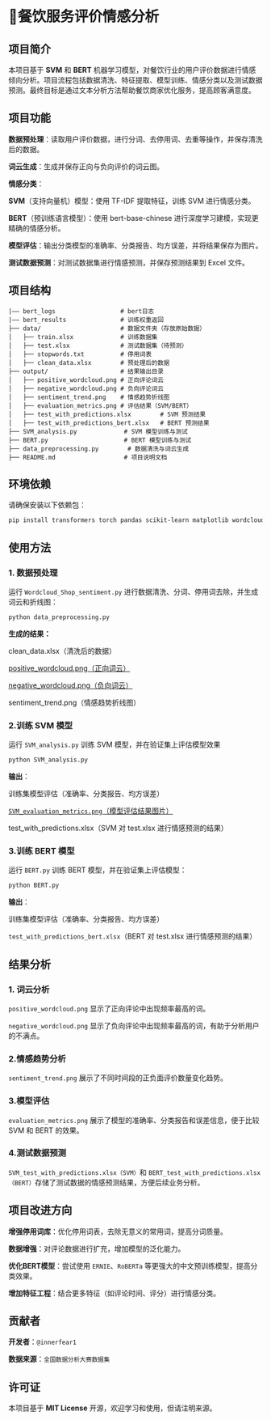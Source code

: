 # 🚀餐饮服务评价情感分析
## 项目简介

本项目基于 **SVM** 和 **BERT** 机器学习模型，对餐饮行业的用户评价数据进行情感倾向分析。项目流程包括数据清洗、特征提取、模型训练、情感分类以及测试数据预测。最终目标是通过文本分析方法帮助餐饮商家优化服务，提高顾客满意度。

## 项目功能

**数据预处理**：读取用户评价数据，进行分词、去停用词、去重等操作，并保存清洗后的数据。

**词云生成**：生成并保存正向与负向评价的词云图。

**情感分类**：
    
**SVM**（支持向量机）模型：使用 TF-IDF 提取特征，训练 SVM 进行情感分类。
    
**BERT**（预训练语言模型）：使用 bert-base-chinese 进行深度学习建模，实现更精确的情感分析。

**模型评估**：输出分类模型的准确率、分类报告、均方误差，并将结果保存为图片。

**测试数据预测**：对测试数据集进行情感预测，并保存预测结果到 Excel 文件。

## 项目结构

```angular2html
|—— bert_logs                  # bert日志
|—— bert_results               # 训练权重返回
├── data/                      # 数据文件夹（存放原始数据）
│   ├── train.xlsx             # 训练数据集
│   ├── test.xlsx              # 测试数据集（待预测）
│   ├── stopwords.txt          # 停用词表
│   ├── clean_data.xlsx        # 预处理后的数据
├── output/                    # 结果输出目录
│   ├── positive_wordcloud.png # 正向评论词云
│   ├── negative_wordcloud.png # 负向评论词云
│   ├── sentiment_trend.png    # 情感趋势折线图
│   ├── evaluation_metrics.png # 评估结果（SVM/BERT）
│   ├── test_with_predictions.xlsx        # SVM 预测结果
│   ├── test_with_predictions_bert.xlsx   # BERT 预测结果
├── SVM_analysis.py             # SVM 模型训练与测试
├── BERT.py                     # BERT 模型训练与测试
├── data_preprocessing.py        # 数据清洗与词云生成
├── README.md                   # 项目说明文档
```


## 环境依赖
请确保安装以下依赖包：
```bash
pip install transformers torch pandas scikit-learn matplotlib wordcloud jieba openpyxl seaborn
```

## 使用方法
### 1. 数据预处理
运行 `Wordcloud_Shop_sentiment.py` 进行数据清洗、分词、停用词去除，并生成词云和折线图：
```bash
python data_preprocessing.py
```
**生成的结果：**

clean_data.xlsx（清洗后的数据）

[positive_wordcloud.png（正向词云）](./output/positive_wordcloud.png)

[negative_wordcloud.png（负向词云）](./output/negative_wordcloud.png)

sentiment_trend.png（情感趋势折线图）

### 2.训练 SVM 模型
运行 `SVM_analysis.py` 训练 SVM 模型，并在验证集上评估模型效果
```bash
python SVM_analysis.py
```

**输出**：

训练集模型评估（准确率、分类报告、均方误差）

[`SVM_evaluation_metrics.png`（模型评估结果图片）](./output/SVM_evaluation_metrics.png)

test_with_predictions.xlsx（SVM 对 test.xlsx 进行情感预测的结果）

### 3.训练 BERT 模型

运行 `BERT.py` 训练 BERT 模型，并在验证集上评估模型：
```bash
python BERT.py
```

**输出**：

训练集模型评估（准确率、分类报告、均方误差）

`test_with_predictions_bert.xlsx`（BERT 对 test.xlsx 进行情感预测的结果）

## 结果分析
### 1. 词云分析
`positive_wordcloud.png` 显示了正向评论中出现频率最高的词。

`negative_wordcloud.png` 显示了负向评论中出现频率最高的词，有助于分析用户的不满点。

### 2.情感趋势分析
`sentiment_trend.png` 展示了不同时间段的正负面评价数量变化趋势。

### 3.模型评估
`evaluation_metrics.png` 展示了模型的准确率、分类报告和误差信息，便于比较 SVM 和 BERT 的效果。

### 4.测试数据预测
`SVM_test_with_predictions.xlsx（SVM）`和 `BERT_test_with_predictions.xlsx（BERT）`存储了测试数据的情感预测结果，方便后续业务分析。

## 项目改进方向
**增强停用词库**：优化停用词表，去除无意义的常用词，提高分词质量。

**数据增强**：对评论数据进行扩充，增加模型的泛化能力。

**优化BERT模型**：尝试使用 `ERNIE`、`RoBERTa` 等更强大的中文预训练模型，提高分类效果。

**增加特征工程**：结合更多特征（如评论时间、评分）进行情感分类。

## 贡献者
**开发者**：`@innerfear1`

**数据来源**：`全国数据分析大赛数据集`

## 许可证
本项目基于 **MIT License** 开源，欢迎学习和使用，但请注明来源。
